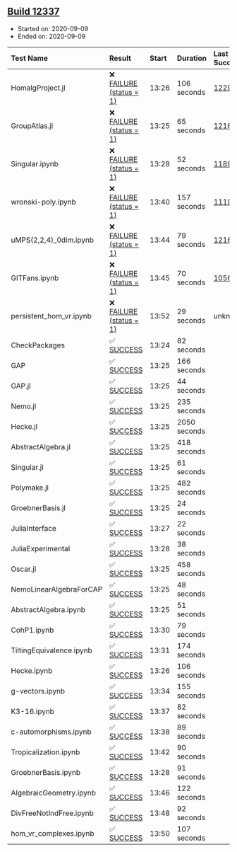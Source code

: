 ## [Build 12337](https://oscarci.mathematik.uni-kl.de/job/oscar/12337/)

* Started on: 2020-09-09
* Ended on: 2020-09-09

| Test Name    | Result | Start | Duration | Last Success | First Failure |
|:-------------|:-------|:------|:---------|:-------------|:--------------|
| HomalgProject.jl | ❌ [FAILURE (status = 1)](https://oscarci.mathematik.uni-kl.de/job/oscar/12337/artifact/logs/build-12337/HomalgProject.jl.log) | 13:26 | 106 seconds | [12292](https://oscarci.mathematik.uni-kl.de/job/oscar/12292/) | [12293](https://oscarci.mathematik.uni-kl.de/job/oscar/12293/) |
| GroupAtlas.jl | ❌ [FAILURE (status = 1)](https://oscarci.mathematik.uni-kl.de/job/oscar/12337/artifact/logs/build-12337/GroupAtlas.jl.log) | 13:25 | 65 seconds | [12167](https://oscarci.mathematik.uni-kl.de/job/oscar/12167/) | [12168](https://oscarci.mathematik.uni-kl.de/job/oscar/12168/) |
| Singular.ipynb | ❌ [FAILURE (status = 1)](https://oscarci.mathematik.uni-kl.de/job/oscar/12337/artifact/logs/build-12337/Singular.ipynb.log) | 13:28 | 52 seconds | [11893](https://oscarci.mathematik.uni-kl.de/job/oscar/11893/) | [11894](https://oscarci.mathematik.uni-kl.de/job/oscar/11894/) |
| wronski-poly.ipynb | ❌ [FAILURE (status = 1)](https://oscarci.mathematik.uni-kl.de/job/oscar/12337/artifact/logs/build-12337/wronski-poly.ipynb.log) | 13:40 | 157 seconds | [11192](https://oscarci.mathematik.uni-kl.de/job/oscar/11192/) | [11193](https://oscarci.mathematik.uni-kl.de/job/oscar/11193/) |
| uMPS(2,2,4)_0dim.ipynb | ❌ [FAILURE (status = 1)](https://oscarci.mathematik.uni-kl.de/job/oscar/12337/artifact/logs/build-12337/uMPS-2-2-4-_0dim.ipynb.log) | 13:44 | 79 seconds | [12167](https://oscarci.mathematik.uni-kl.de/job/oscar/12167/) | [12168](https://oscarci.mathematik.uni-kl.de/job/oscar/12168/) |
| GITFans.ipynb | ❌ [FAILURE (status = 1)](https://oscarci.mathematik.uni-kl.de/job/oscar/12337/artifact/logs/build-12337/GITFans.ipynb.log) | 13:45 | 70 seconds | [10566](https://oscarci.mathematik.uni-kl.de/job/oscar/10566/) | [10567](https://oscarci.mathematik.uni-kl.de/job/oscar/10567/) |
| persistent_hom_vr.ipynb | ❌ [FAILURE (status = 1)](https://oscarci.mathematik.uni-kl.de/job/oscar/12337/artifact/logs/build-12337/persistent_hom_vr.ipynb.log) | 13:52 | 29 seconds | unknown | unknown |
| CheckPackages | ✅ [SUCCESS](https://oscarci.mathematik.uni-kl.de/job/oscar/12337/artifact/logs/build-12337/CheckPackages.log) | 13:24 | 82 seconds |  |  |
| GAP | ✅ [SUCCESS](https://oscarci.mathematik.uni-kl.de/job/oscar/12337/artifact/logs/build-12337/GAP.log) | 13:25 | 166 seconds |  |  |
| GAP.jl | ✅ [SUCCESS](https://oscarci.mathematik.uni-kl.de/job/oscar/12337/artifact/logs/build-12337/GAP.jl.log) | 13:25 | 44 seconds |  |  |
| Nemo.jl | ✅ [SUCCESS](https://oscarci.mathematik.uni-kl.de/job/oscar/12337/artifact/logs/build-12337/Nemo.jl.log) | 13:25 | 235 seconds |  |  |
| Hecke.jl | ✅ [SUCCESS](https://oscarci.mathematik.uni-kl.de/job/oscar/12337/artifact/logs/build-12337/Hecke.jl.log) | 13:25 | 2050 seconds |  |  |
| AbstractAlgebra.jl | ✅ [SUCCESS](https://oscarci.mathematik.uni-kl.de/job/oscar/12337/artifact/logs/build-12337/AbstractAlgebra.jl.log) | 13:25 | 418 seconds |  |  |
| Singular.jl | ✅ [SUCCESS](https://oscarci.mathematik.uni-kl.de/job/oscar/12337/artifact/logs/build-12337/Singular.jl.log) | 13:25 | 61 seconds |  |  |
| Polymake.jl | ✅ [SUCCESS](https://oscarci.mathematik.uni-kl.de/job/oscar/12337/artifact/logs/build-12337/Polymake.jl.log) | 13:25 | 482 seconds |  |  |
| GroebnerBasis.jl | ✅ [SUCCESS](https://oscarci.mathematik.uni-kl.de/job/oscar/12337/artifact/logs/build-12337/GroebnerBasis.jl.log) | 13:25 | 24 seconds |  |  |
| JuliaInterface | ✅ [SUCCESS](https://oscarci.mathematik.uni-kl.de/job/oscar/12337/artifact/logs/build-12337/JuliaInterface.log) | 13:27 | 22 seconds |  |  |
| JuliaExperimental | ✅ [SUCCESS](https://oscarci.mathematik.uni-kl.de/job/oscar/12337/artifact/logs/build-12337/JuliaExperimental.log) | 13:28 | 38 seconds |  |  |
| Oscar.jl | ✅ [SUCCESS](https://oscarci.mathematik.uni-kl.de/job/oscar/12337/artifact/logs/build-12337/Oscar.jl.log) | 13:25 | 458 seconds |  |  |
| NemoLinearAlgebraForCAP | ✅ [SUCCESS](https://oscarci.mathematik.uni-kl.de/job/oscar/12337/artifact/logs/build-12337/NemoLinearAlgebraForCAP.log) | 13:25 | 48 seconds |  |  |
| AbstractAlgebra.ipynb | ✅ [SUCCESS](https://oscarci.mathematik.uni-kl.de/job/oscar/12337/artifact/logs/build-12337/AbstractAlgebra.ipynb.log) | 13:25 | 51 seconds |  |  |
| CohP1.ipynb | ✅ [SUCCESS](https://oscarci.mathematik.uni-kl.de/job/oscar/12337/artifact/logs/build-12337/CohP1.ipynb.log) | 13:30 | 79 seconds |  |  |
| TiltingEquivalence.ipynb | ✅ [SUCCESS](https://oscarci.mathematik.uni-kl.de/job/oscar/12337/artifact/logs/build-12337/TiltingEquivalence.ipynb.log) | 13:31 | 174 seconds |  |  |
| Hecke.ipynb | ✅ [SUCCESS](https://oscarci.mathematik.uni-kl.de/job/oscar/12337/artifact/logs/build-12337/Hecke.ipynb.log) | 13:26 | 106 seconds |  |  |
| g-vectors.ipynb | ✅ [SUCCESS](https://oscarci.mathematik.uni-kl.de/job/oscar/12337/artifact/logs/build-12337/g-vectors.ipynb.log) | 13:34 | 155 seconds |  |  |
| K3-16.ipynb | ✅ [SUCCESS](https://oscarci.mathematik.uni-kl.de/job/oscar/12337/artifact/logs/build-12337/K3-16.ipynb.log) | 13:37 | 82 seconds |  |  |
| c-automorphisms.ipynb | ✅ [SUCCESS](https://oscarci.mathematik.uni-kl.de/job/oscar/12337/artifact/logs/build-12337/c-automorphisms.ipynb.log) | 13:38 | 89 seconds |  |  |
| Tropicalization.ipynb | ✅ [SUCCESS](https://oscarci.mathematik.uni-kl.de/job/oscar/12337/artifact/logs/build-12337/Tropicalization.ipynb.log) | 13:42 | 90 seconds |  |  |
| GroebnerBasis.ipynb | ✅ [SUCCESS](https://oscarci.mathematik.uni-kl.de/job/oscar/12337/artifact/logs/build-12337/GroebnerBasis.ipynb.log) | 13:28 | 91 seconds |  |  |
| AlgebraicGeometry.ipynb | ✅ [SUCCESS](https://oscarci.mathematik.uni-kl.de/job/oscar/12337/artifact/logs/build-12337/AlgebraicGeometry.ipynb.log) | 13:46 | 122 seconds |  |  |
| DivFreeNotIndFree.ipynb | ✅ [SUCCESS](https://oscarci.mathematik.uni-kl.de/job/oscar/12337/artifact/logs/build-12337/DivFreeNotIndFree.ipynb.log) | 13:48 | 92 seconds |  |  |
| hom_vr_complexes.ipynb | ✅ [SUCCESS](https://oscarci.mathematik.uni-kl.de/job/oscar/12337/artifact/logs/build-12337/hom_vr_complexes.ipynb.log) | 13:50 | 107 seconds |  |  |
